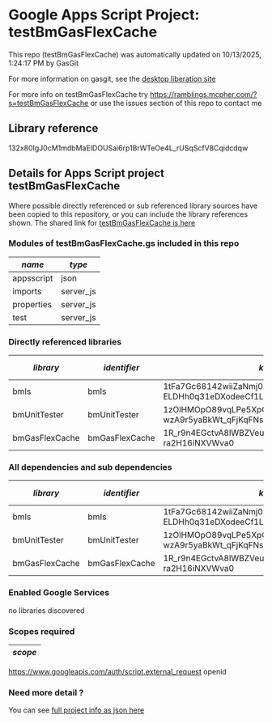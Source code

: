 # Google Apps Script Project: testBmGasFlexCache
This repo (testBmGasFlexCache) was automatically updated on 10/13/2025, 1:24:17 PM by GasGit

For more information on gasgit, see the [desktop liberation site](https://ramblings.mcpher.com/drive-sdk-and-github/migrategasgit/ "desktop liberation")

For more info on testBmGasFlexCache try https://ramblings.mcpher.com/?s=testBmGasFlexCache or use the issues section of this repo to contact me
## Library reference
132x80IgJ0cM1mdbMaEIDOUSai6rp1BrWTeOe4L_rUSqScfV8Cqidcdqw


## Details for Apps Script project testBmGasFlexCache
Where possible directly referenced or sub referenced library sources have been copied to this repository, or you can include the library references shown. 
The shared link for [testBmGasFlexCache is here](https://script.google.com/d/132x80IgJ0cM1mdbMaEIDOUSai6rp1BrWTeOe4L_rUSqScfV8Cqidcdqw/edit?usp=sharing "open in the GAS IDE")

### Modules of testBmGasFlexCache.gs included in this repo
*name*|*type*
--- | --- 
appsscript| json
imports| server_js
properties| server_js
test| server_js
### Directly referenced libraries
*library*|*identifier*|*key*|*version*|*dev mode*|*source*|
--- | --- | --- | --- | --- | --- 
bmIs| bmIs|1tFa7Gc68142wiiZaNmj0zA-ELDHh0q31eDXodeeCf1LxRR1LeSr3opAd|5|no|[here](libraries/bmIs "library source")
bmUnitTester| bmUnitTester|1zOlHMOpO89vqLPe5XpC-wzA9r5yaBkWt_qFjKqFNsIZtNJ-iUjBYDt-x|20|no|[here](libraries/bmUnitTester "library source")
bmGasFlexCache| bmGasFlexCache|1R_r9n4EGctvA8lWBZVeuT66mgaKBRV5IxfIsD_And-ra2H16iNXVWva0|10|no|[here](libraries/bmGasFlexCache "library source")
### All dependencies and sub dependencies
*library*|*identifier*|*key*|*version*|*dev mode*|*source*|
--- | --- | --- | --- | --- | --- 
bmIs| bmIs|1tFa7Gc68142wiiZaNmj0zA-ELDHh0q31eDXodeeCf1LxRR1LeSr3opAd|5|no|[here](libraries/bmIs "library source")
bmUnitTester| bmUnitTester|1zOlHMOpO89vqLPe5XpC-wzA9r5yaBkWt_qFjKqFNsIZtNJ-iUjBYDt-x|20|no|[here](libraries/bmUnitTester "library source")
bmGasFlexCache| bmGasFlexCache|1R_r9n4EGctvA8lWBZVeuT66mgaKBRV5IxfIsD_And-ra2H16iNXVWva0|10|no|[here](libraries/bmGasFlexCache "library source")
### Enabled Google Services
no libraries discovered
### Scopes required
*scope*|
--- |
https://www.googleapis.com/auth/script.external_request
openid
### Need more detail ?
You can see [full project info as json here](info.json)
